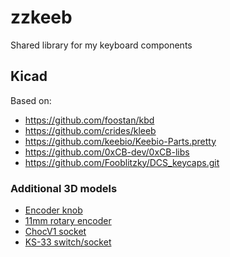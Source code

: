 # zzkeeb

Shared library for my keyboard components

## Kicad

Based on:

- https://github.com/foostan/kbd
- https://github.com/crides/kleeb
- https://github.com/keebio/Keebio-Parts.pretty
- https://github.com/0xCB-dev/0xCB-libs
- https://github.com/Fooblitzky/DCS_keycaps.git

### Additional 3D models

- [Encoder knob](https://grabcad.com/library/knob-85)
- [11mm rotary encoder](https://grabcad.com/library/11mm-metal-shaft-rotary-encoders-tht-vertical-w-push-on-switch-1)
- [ChocV1 socket](https://grabcad.com/library/kailh-1350-socket-2)
- [KS-33 switch/socket](https://github.com/DeltaWhy/ols)
